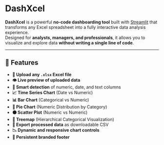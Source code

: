 # DashXcel  

**DashXcel** is a powerful **no-code dashboarding tool** built with [Streamlit](https://streamlit.io/) that transforms any Excel spreadsheet into a fully interactive data analysis experience.  
Designed for **analysts, managers, and professionals**, it allows you to visualize and explore data **without writing a single line of code**.

---

## 🚀 Features  

- **📁 Upload any `.xlsx` Excel file**  
- **👁 Live preview of uploaded data**  
- **🧠 Smart detection** of numeric, date, and text columns  
- **📈 Time Series Chart** (Date vs Numeric)  
- **📊 Bar Chart** (Categorical vs Numeric)  
- **🥧 Pie Chart** (Numeric Distribution by Category)  
- **⚫ Scatter Plot** (Numeric vs Numeric)  
- **🌲 Treemap** (Hierarchical Categorical Visualization)  
- **💾 Export processed data** as downloadable CSV  
- **📉 Dynamic and responsive chart controls**  
- **📌 Persistent branded footer**  
